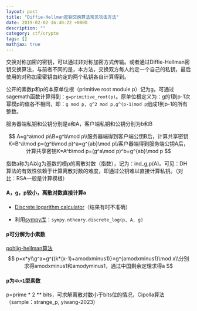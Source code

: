 ```yaml
---
layout: post
title: "Diffie-Hellman密钥交换算法常见攻击方法"
date: 2019-02-02 16:40:22 +0800
description: ""
category: ctf/crypto
tags: []
mathjax: true
---
```


交换对称加密的密钥，可以通过非对称加密方式传输。或者通过Diffie-Hellman密钥交换算法，与前者不同的是，本方法，交换双方每人约定一个自己的私钥，最后使用的对称加密密钥由约定的两个私钥各自计算得到。

公开的素数p和p的本原单位根（primitive root module p）记为g，可通过sagemath函数计算得到：`g=primitive_root(p)`。原单位根定义为：g的1到p-1次幂模p的值各不相同，即：`g mod p, g^2 mod p,g^(p-1)mod p`组成1到p-1的所有整数。

服务器端私钥和公钥分别是a和A，客户端私钥和公钥分别为b和B

$$
A=g^a\mod p\\B=g^b\mod p\\服务器端得到客户端公钥B后，计算共享密钥K=B^a\mod p=(g^b\mod p)^a=g^{ab}\mod p\\客户器端得到服务端公钥A后，计算共享密钥K=A^b\mod p=(g^a\mod p)^b=g^{ab}\mod p
$$

指数a称为A以g为基数的模p的离散对数（指数），记为：ind_g,p(A)。可见：DH算法的有效性依赖于计算离散对数的难度，即通过公钥难以直接计算私钥。（对比：RSA一般是计算模根）

#### A，g，p较小，离散对数直接计算a

- [Discrete logarithm calculator](https://www.alpertron.com.ar/DILOG.HTM)（结果有时不准确）

- 利用[sympy库](https://blog.csdn.net/qq_43531895/article/details/106108139)：`sympy.ntheory.discrete_log(p, A, g)`

#### p可分解为小素数

[pohlig-hellman算法](https://blog.csdn.net/oampamp1/article/details/104061969)
$$
p=x*y\\g^a=g^{(k*(x-1)+amodxminus1)}=g^{amodxminus1}\mod x\\分别求得amodxminus1和amodyminus1，通过中国剩余定理求得a
$$

#### p为`4k+1`型素数

p=prime * 2 ** bits，可求解离散对数小于bits位的情况，Cipolla算法（sample：strange_p, yiwang-2023）